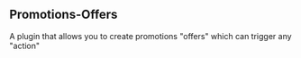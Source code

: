## Promotions-Offers

A plugin that allows you to create promotions "offers" which can trigger any "action"

